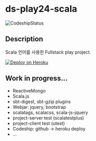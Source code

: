 # ds-play24-scala

![CodeshipStatus](https://www.codeship.io/projects/990ec360-d171-0133-39c4-66c9b913d1be/status)

## Description
Scala 언어를 사용한 Fullstack play project.

[![Deploy on Heroku](https://www.herokucdn.com/deploy/button.png)](https://heroku.com/deploy)

## Work in progress...
* ReactiveMongo
* Scala.js
* sbt-digest, sbt-gzip plugins
* Webjar: jquery, bootstrap
* scalatags, scalacss, scala-js-jquery
* project-server test (scalatestplus)
* project-client test (utest)
* Codeship: github -> heroku deploy
* ...

